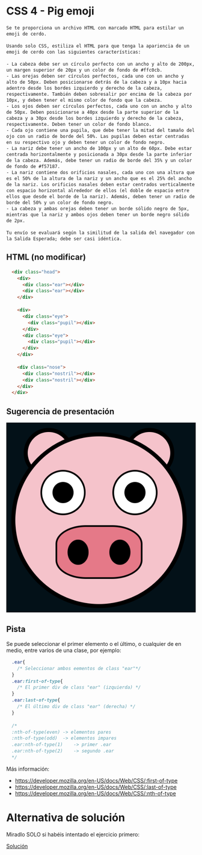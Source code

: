 # CSS 4 - Pig emoji

```
Se te proporciona un archivo HTML con marcado HTML para estilar un emoji de cerdo.

Usando solo CSS, estiliza el HTML para que tenga la apariencia de un emoji de cerdo con las siguientes características:

- La cabeza debe ser un círculo perfecto con un ancho y alto de 200px, un margen superior de 20px y un color de fondo de #ffc0cb.
- Las orejas deben ser círculos perfectos, cada uno con un ancho y alto de 50px. Deben posicionarse detrás de la cabeza y a 10px hacia adentro desde los bordes izquierdo y derecho de la cabeza, respectivamente. También deben sobresalir por encima de la cabeza por 10px, y deben tener el mismo color de fondo que la cabeza.
- Los ojos deben ser círculos perfectos, cada uno con un ancho y alto de 50px. Deben posicionarse a 40px desde la parte superior de la cabeza y a 30px desde los bordes izquierdo y derecho de la cabeza, respectivamente. Deben tener un color de fondo blanco.
- Cada ojo contiene una pupila, que debe tener la mitad del tamaño del ojo con un radio de borde del 50%. Las pupilas deben estar centradas en su respectivo ojo y deben tener un color de fondo negro.
- La nariz debe tener un ancho de 100px y un alto de 60px. Debe estar centrada horizontalmente y posicionada a 30px desde la parte inferior de la cabeza. Además, debe tener un radio de borde del 35% y un color de fondo de #f57187.
- La nariz contiene dos orificios nasales, cada uno con una altura que es el 50% de la altura de la nariz y un ancho que es el 25% del ancho de la nariz. Los orificios nasales deben estar centrados verticalmente con espacio horizontal alrededor de ellos (el doble de espacio entre ellos que desde el borde de la nariz). Además, deben tener un radio de borde del 50% y un color de fondo negro.
- La cabeza y ambas orejas deben tener un borde sólido negro de 5px, mientras que la nariz y ambos ojos deben tener un borde negro sólido de 2px.

Tu envío se evaluará según la similitud de la salida del navegador con la Salida Esperada; debe ser casi idéntica.
```
## HTML (no modificar)
```html
  <div class="head">
    <div>
      <div class="ear"></div>
      <div class="ear"></div>
    </div>

    <div>
      <div class="eye">
        <div class="pupil"></div>
      </div>
      <div class="eye">
        <div class="pupil"></div>
      </div>
    </div>

    <div class="nose">
      <div class="nostril"></div>
      <div class="nostril"></div>
    </div>
  </div>
```

## Sugerencia de presentación
![Alt text](image-4.png)

## Pista
Se puede seleccionar el primer elemento o el último, o cualquier de en medio, entre varios de una clase, por ejemplo:
```css
  .ear{
    /* Seleccionar ambos eementos de class "ear"*/
  }
  .ear:first-of-type{
    /* El primer div de class "ear" (izquierda) */
  }
  .ear:last-of-type{
    /* El último div de class "ear" (derecha) */
  }

  /*
  :nth-of-type(even) -> elementos pares 
  :nth-of-type(odd)  -> elementos impares
  .ear:nth-of-type(1)    -> primer .ear
  .ear:nth-of-type(2)    -> segundo .ear
  */
```
Más información: 
- https://developer.mozilla.org/en-US/docs/Web/CSS/:first-of-type
- https://developer.mozilla.org/en-US/docs/Web/CSS/:last-of-type
- https://developer.mozilla.org/en-US/docs/Web/CSS/:nth-of-type

# Alternativa de solución

Miradlo SOLO si habéis intentado el ejercicio primero:

[Solución](../css/4-pig-emoji/solution.css)